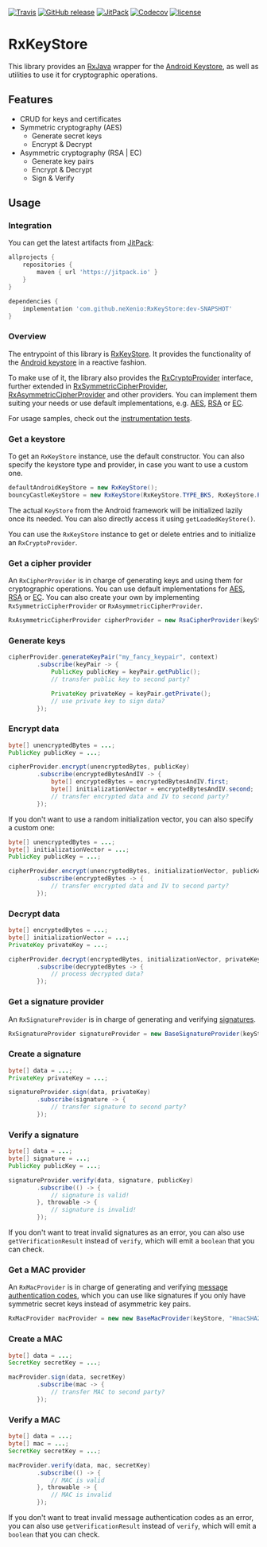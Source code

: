[![Travis](https://img.shields.io/travis/neXenio/RxKeyStore/master.svg)](https://travis-ci.org/neXenio/RxKeyStore/builds) [![GitHub release](https://img.shields.io/github/release/neXenio/RxKeyStore.svg)](https://github.com/neXenio/RxKeyStore/releases) [![JitPack](https://img.shields.io/jitpack/v/neXenio/RxKeyStore.svg)](https://jitpack.io/#neXenio/RxKeyStore/) [![Codecov](https://img.shields.io/codecov/c/github/nexenio/RxKeyStore.svg)](https://codecov.io/gh/neXenio/RxKeyStore) [![license](https://img.shields.io/github/license/neXenio/RxKeyStore.svg)](https://github.com/neXenio/RxKeyStore/blob/master/LICENSE)

# RxKeyStore

This library provides an [RxJava][rxjava] wrapper for the [Android Keystore][androidkeystoretraining], as well as utilities to use it for cryptographic operations.

## Features

- CRUD for keys and certificates
- Symmetric cryptography (AES)
    - Generate secret keys
    - Encrypt & Decrypt
- Asymmetric cryptography (RSA | EC)
    - Generate key pairs
    - Encrypt & Decrypt
    - Sign & Verify

## Usage

### Integration

You can get the latest artifacts from [JitPack][jitpack]:

```groovy
allprojects {
    repositories {
        maven { url 'https://jitpack.io' }
    }
}

dependencies {
    implementation 'com.github.neXenio:RxKeyStore:dev-SNAPSHOT'
}
```

### Overview

The entrypoint of this library is [RxKeyStore][rxkeystore]. It provides the functionality of the [Android keystore][keystore] in a reactive fashion.

To make use of it, the library also provides the [RxCryptoProvider][rxcryptoprovider] interface, further extended in [RxSymmetricCipherProvider][rxsymmetriccipherprovider], [RxAsymmetricCipherProvider][rxasymmetriccipherprovider] and other providers. You can implement them suiting your needs or use default implementations, e.g. [AES][rxaescryptoprovider], [RSA][rxrsacryptoprovider] or [EC][rxeccryptoprovider].

For usage samples, check out the [instrumentation tests][connectedtests].

### Get a keystore

To get an `RxKeyStore` instance, use the default constructor. You can also specify the keystore type and provider, in case you want to use a custom one.

```java
defaultAndroidKeyStore = new RxKeyStore();
bouncyCastleKeyStore = new RxKeyStore(RxKeyStore.TYPE_BKS, RxKeyStore.PROVIDER_BOUNCY_CASTLE);
```

The actual `KeyStore` from the Android framework will be initialized lazily once its needed. You can also directly access it using `getLoadedKeyStore()`.

You can use the `RxKeyStore` instance to get or delete entries and to initialize an `RxCryptoProvider`.

### Get a cipher provider

An `RxCipherProvider` is in charge of generating keys and using them for cryptographic operations. You can use default implementations for [AES][rxaescryptoprovider], [RSA][rxrsacryptoprovider] or [EC][rxeccryptoprovider]. You can also create your own by implementing `RxSymmetricCipherProvider` or `RxAsymmetricCipherProvider`.

```java
RxAsymmetricCipherProvider cipherProvider = new RsaCipherProvider(keyStore);
```

### Generate keys

```java
cipherProvider.generateKeyPair("my_fancy_keypair", context)
        .subscribe(keyPair -> {
            PublicKey publicKey = keyPair.getPublic();
            // transfer public key to second party?

            PrivateKey privateKey = keyPair.getPrivate();
            // use private key to sign data?
        });
```

### Encrypt data

```java
byte[] unencryptedBytes = ...;
PublicKey publicKey = ...;

cipherProvider.encrypt(unencryptedBytes, publicKey)
        .subscribe(encryptedBytesAndIV -> {
            byte[] encryptedBytes = encryptedBytesAndIV.first;
            byte[] initializationVector = encryptedBytesAndIV.second;
            // transfer encrypted data and IV to second party?
        });
```

If you don't want to use a random initialization vector, you can also specify a custom one:

```java
byte[] unencryptedBytes = ...;
byte[] initializationVector = ...;
PublicKey publicKey = ...;

cipherProvider.encrypt(unencryptedBytes, initializationVector, publicKey)
        .subscribe(encryptedBytes -> {
            // transfer encrypted data and IV to second party?
        });
```

### Decrypt data

```java
byte[] encryptedBytes = ...;
byte[] initializationVector = ...;
PrivateKey privateKey = ...;

cipherProvider.decrypt(encryptedBytes, initializationVector, privateKey)
        .subscribe(decryptedBytes -> {
            // process decrypted data?
        });
```

### Get a signature provider

An `RxSignatureProvider` is in charge of generating and verifying [signatures](https://en.wikipedia.org/wiki/Digital_signature).

```java
RxSignatureProvider signatureProvider = new BaseSignatureProvider(keyStore, "SHA256withECDSA");
```

### Create a signature

```java
byte[] data = ...;
PrivateKey privateKey = ...;

signatureProvider.sign(data, privateKey)
        .subscribe(signature -> {
            // transfer signature to second party?
        });
```

### Verify a signature

```java
byte[] data = ...;
byte[] signature = ...;
PublicKey publicKey = ...;

signatureProvider.verify(data, signature, publicKey)
        .subscribe(() -> {
            // signature is valid!
        }, throwable -> {
            // signature is invalid!
        });
```

If you don't want to treat invalid signatures as an error, you can also use `getVerificationResult` instead of `verify`, which will emit a `boolean` that you can check.

### Get a MAC provider

An `RxMacProvider` is in charge of generating and verifying [message authentication codes](https://en.wikipedia.org/wiki/Message_authentication_code), which you can use like signatures if you only have symmetric secret keys instead of asymmetric key pairs.

```java
RxMacProvider macProvider = new new BaseMacProvider(keyStore, "HmacSHA256");
```

### Create a MAC

```java
byte[] data = ...;
SecretKey secretKey = ...;

macProvider.sign(data, secretKey)
        .subscribe(mac -> {
            // transfer MAC to second party?
        });
```

### Verify a MAC

```java
byte[] data = ...;
byte[] mac = ...;
SecretKey secretKey = ...;

macProvider.verify(data, mac, secretKey)
        .subscribe(() -> {
            // MAC is valid
        }, throwable -> {
            // MAC is invalid
        });
```

If you don't want to treat invalid message authentication codes as an error, you can also use `getVerificationResult` instead of `verify`, which will emit a `boolean` that you can check.

[releases]: https://github.com/neXenio/RxKeyStore/releases
[jitpack]: https://jitpack.io/#neXenio/RxKeyStore/
[rxjava]: https://github.com/ReactiveX/RxJava
[androidkeystoretraining]: https://developer.android.com/training/articles/keystore
[keystore]: https://developer.android.com/reference/java/security/KeyStore.html
[rxkeystore]: rxkeystore/src/main/java/com/nexenio/rxkeystore/RxKeyStore.java
[rxcryptoprovider]: rxkeystore/src/main/java/com/nexenio/rxkeystore/provider/RxCryptoProvider.java
[rxsymmetriccipherprovider]: rxkeystore/src/main/java/com/nexenio/rxkeystore/provider/cipher/symmetric/RxSymmetricCipherProvider.java
[rxasymmetriccipherprovider]:rxkeystore/src/main/java/com/nexenio/rxkeystore/provider/cipher/asymmetric/RxAsymmetricCipherProvider.java
[rxaescryptoprovider]: rxkeystore/src/main/java/com/nexenio/rxkeystore/provider/cipher/symmetric/aes/AesCipherProvider.java
[rxrsacryptoprovider]: rxkeystore/src/main/java/com/nexenio/rxkeystore/provider/cipher/asymmetric/rsa/RsaCipherProvider.java
[rxeccryptoprovider]: rxkeystore/src/main/java/com/nexenio/rxkeystore/provider/cipher/asymmetric/ec/EcCipherProvider.java
[connectedtests]: rxkeystore/src/androidTest/java/com/nexenio/rxkeystore

